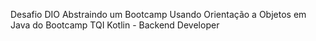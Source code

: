 Desafio DIO 
Abstraindo um Bootcamp Usando Orientação a Objetos em Java do Bootcamp TQI Kotlin - Backend Developer
